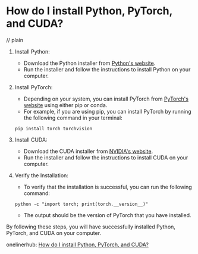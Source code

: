 # How do I install Python, PyTorch, and CUDA?
// plain

1. Install Python:
   - Download the Python installer from [Python's website](https://www.python.org/downloads/).
   - Run the installer and follow the instructions to install Python on your computer.

2. Install PyTorch:
   - Depending on your system, you can install PyTorch from [PyTorch's website](https://pytorch.org/get-started/locally/) using either pip or conda.
   - For example, if you are using pip, you can install PyTorch by running the following command in your terminal:
   ```
   pip install torch torchvision
   ```

3. Install CUDA:
   - Download the CUDA installer from [NVIDIA's website](https://developer.nvidia.com/cuda-downloads).
   - Run the installer and follow the instructions to install CUDA on your computer.

4. Verify the Installation:
   - To verify that the installation is successful, you can run the following command:
   ```
   python -c "import torch; print(torch.__version__)"
   ```
   - The output should be the version of PyTorch that you have installed.

By following these steps, you will have successfully installed Python, PyTorch, and CUDA on your computer.

onelinerhub: [How do I install Python, PyTorch, and CUDA?](https://onelinerhub.com/python-pytorch/how-do-i-install-python--pytorch--and-cuda)